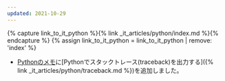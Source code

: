 ```yaml
---
updated: 2021-10-29
---
```

{% capture link_to_it_python %}{% link _it_articles/python/index.md %}{% endcapture %}
{% assign link_to_it_python = link_to_it_python | remove: 'index' %}

- [Pythonのメモ]({{link_to_it_python}})に[Pythonでスタックトレース(traceback)を出力する]({% link _it_articles/python/traceback.md %})を追加しました。
